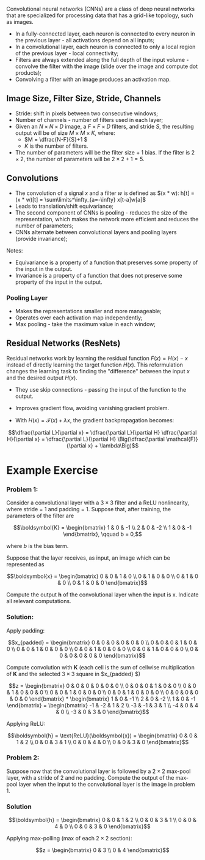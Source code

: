 Convolutional neural networks (CNNs) are a class of deep neural networks that are specialized for processing data that has a grid-like topology, such as images.

- In a fully-connected layer, each neuron is connected to every neuron in the previous layer - all activations depend on all inputs;
- In a convolutional layer, each neuron is connected to only a local region of the previous layer - local connectivity;
- Filters are always extended along the full depth of the input volume - convolve the filter with the image (slide over the image and compute dot products);
- Convolving a filter with an image produces an activation map.

## Image Size, Filter Size, Stride, Channels

- Stride: shift in pixels between two consecutive windows;
- Number of channels - number of filters used in each layer;
- Given an $N \times N \times D$ image, a $F \times F \times D$ filters, and stride $S$, the resulting output will be of size $M \times M \times K$, where:
  - $M = \dfrac{N-F}{S}+1 $
  - $K$ is the number of filters.
- The number of parameters will be the filter size + 1 bias. If the filter is $2 \times 2$, the number of parameters will be $2 \times 2 + 1 = 5$.

## Convolutions

- The convolution of a signal $x$ and a filter $w$ is defined as $(x * w): h[t] = (x * w)[t] = \sum\limits^\infty_{a=-\infty} x[t-a]w[a]$
- Leads to translation/shift equivariance;
- The second component of CNNs is pooling - reduces the size of the representation, which makes the network more efficient and reduces the number of parameters;
- CNNs alternate between convolutional layers and pooling layers (provide invariance);

Notes:

- Equivariance is a property of a function that preserves some property of the input in the output.
- Invariance is a property of a function that does not preserve some property of the input in the output.

### Pooling Layer

- Makes the representations smaller and more manageable;
- Operates over each activation map independently;
- Max pooling - take the maximum value in each window;

## Residual Networks (ResNets)

Residual networks work by learning the residual function $F(x) = H(x) - x$ instead of directly learning the target function $H(x)$. This reformulation changes the learning task to finding the "difference" between the input $x$ and the desired output $H(x)$.

- They use skip connections - passing the input of the function to the output.
- Improves gradient flow, avoiding vanishing gradient problem.

- With $H(x) = \mathcal{F}(x) + \lambda x$, the gradient backpropagation becomes:

$$\dfrac{\partial L}{\partial x} = \dfrac{\partial L}{\partial H} \dfrac{\partial H}{\partial x} = \dfrac{\partial L}{\partial H} \Big(\dfrac{\partial \mathcal{F}}{\partial x} + \lambda\Big)$$

# Example Exercise

### Problem 1:

Consider a convolutional layer with a $3 \times 3$ filter and a ReLU nonlinearity, where stride = 1 and padding = 1. Suppose that, after training, the parameters of the filter are

$$\boldsymbol{K} = \begin{bmatrix} 1 & 0 & -1 \\ 2 & 0 & -2 \\ 1 & 0 & -1 \end{bmatrix}, \qquad b = 0,$$

where $b$ is the bias term.

Suppose that the layer receives, as input, an image which can be represented as

$$\boldsymbol{x} = \begin{bmatrix} 0 & 0 & 1 & 0 \\ 0 & 1 & 0 & 0 \\ 0 & 1 & 0 & 0 \\ 0 & 1 & 0 & 0 \end{bmatrix}$$

Compute the output $\boldsymbol{h}$ of the convolutional layer when the input is x. Indicate all relevant computations.

### Solution:

Apply padding:

$$x_{padded} = \begin{bmatrix} 0 & 0 & 0 & 0 & 0 & 0 \\ 0 & 0 & 0 & 1 & 0 & 0 \\ 0 & 0 & 1 & 0 & 0 & 0 \\ 0 & 0 & 1 & 0 & 0 & 0 \\ 0 & 0 & 1 & 0 & 0 & 0 \\ 0 & 0 & 0 & 0 & 0 & 0 \end{bmatrix}$$

Compute convolution with $\boldsymbol{K}$ (each cell is the sum of cellwise multiplication of $\boldsymbol{K}$ and the selected $3\times 3$ square in $x\_{padded} $)

$$z = \begin{bmatrix} 0 & 0 & 0 & 0 & 0 & 0 \\ 0 & 0 & 0 & 1 & 0 & 0 \\ 0 & 0 & 1 & 0 & 0 & 0 \\ 0 & 0 & 1 & 0 & 0 & 0 \\ 0 & 0 & 1 & 0 & 0 & 0 \\ 0 & 0 & 0 & 0 & 0 & 0 \end{bmatrix} * \begin{bmatrix} 1 & 0 & -1 \\ 2 & 0 & -2 \\ 1 & 0 & -1 \end{bmatrix} = \begin{bmatrix} -1 & -2 & 1 & 2 \\ -3 & -1 & 3 & 1 \\ -4 & 0 & 4 & 0 \\ -3 & 0 & 3 & 0 \end{bmatrix}$$

Applying ReLU:

$$\boldsymbol{h} = \text{ReLU}(\boldsymbol{x}) = \begin{bmatrix} 0 & 0 & 1 & 2 \\ 0 & 0 & 3 & 1 \\ 0 & 0 & 4 & 0 \\ 0 & 0 & 3 & 0 \end{bmatrix}$$

### Problem 2:

Suppose now that the convolutional layer is followed by a $2 \times 2$ max-pool layer, with a stride of $2$ and no padding. Compute the output of the max-pool layer when the input to the convolutional layer is the image in problem 1.

### Solution

$$\boldsymbol{h} = \begin{bmatrix} 0 & 0 & 1 & 2 \\ 0 & 0 & 3 & 1 \\ 0 & 0 & 4 & 0 \\ 0 & 0 & 3 & 0 \end{bmatrix}$$

Applying max-polling (max of each $2\times 2$ section):

$$z = \begin{bmatrix} 0 & 3 \\ 0 & 4 \end{bmatrix}$$
